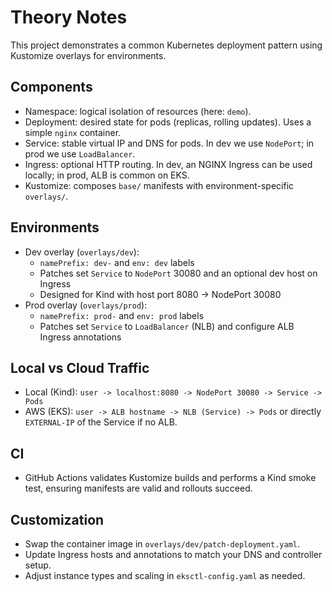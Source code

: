 # Theory Notes

This project demonstrates a common Kubernetes deployment pattern using Kustomize overlays for environments.

## Components
- Namespace: logical isolation of resources (here: `demo`).
- Deployment: desired state for pods (replicas, rolling updates). Uses a simple `nginx` container.
- Service: stable virtual IP and DNS for pods. In dev we use `NodePort`; in prod we use `LoadBalancer`.
- Ingress: optional HTTP routing. In dev, an NGINX Ingress can be used locally; in prod, ALB is common on EKS.
- Kustomize: composes `base/` manifests with environment-specific `overlays/`.

## Environments
- Dev overlay (`overlays/dev`):
  - `namePrefix: dev-` and `env: dev` labels
  - Patches set `Service` to `NodePort` 30080 and an optional dev host on Ingress
  - Designed for Kind with host port 8080 -> NodePort 30080
- Prod overlay (`overlays/prod`):
  - `namePrefix: prod-` and `env: prod` labels
  - Patches set `Service` to `LoadBalancer` (NLB) and configure ALB Ingress annotations

## Local vs Cloud Traffic
- Local (Kind): `user -> localhost:8080 -> NodePort 30080 -> Service -> Pods`
- AWS (EKS): `user -> ALB hostname -> NLB (Service) -> Pods` or directly `EXTERNAL-IP` of the Service if no ALB.

## CI
- GitHub Actions validates Kustomize builds and performs a Kind smoke test, ensuring manifests are valid and rollouts succeed.

## Customization
- Swap the container image in `overlays/dev/patch-deployment.yaml`.
- Update Ingress hosts and annotations to match your DNS and controller setup.
- Adjust instance types and scaling in `eksctl-config.yaml` as needed.
